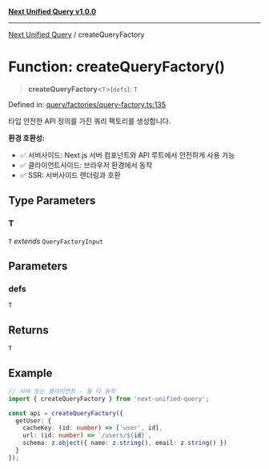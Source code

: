 [**Next Unified Query v1.0.0**](../README.md)

***

[Next Unified Query](../globals.md) / createQueryFactory

# Function: createQueryFactory()

> **createQueryFactory**\<`T`\>(`defs`): `T`

Defined in: [query/factories/query-factory.ts:135](https://github.com/newExpand/next-unified-query/blob/main/packages/core/src/query/factories/query-factory.ts#L135)

타입 안전한 API 정의를 가진 쿼리 팩토리를 생성합니다.

**환경 호환성:**
- ✅ 서버사이드: Next.js 서버 컴포넌트와 API 루트에서 안전하게 사용 가능
- ✅ 클라이언트사이드: 브라우저 환경에서 동작
- ✅ SSR: 서버사이드 렌더링과 호환

## Type Parameters

### T

`T` *extends* `QueryFactoryInput`

## Parameters

### defs

`T`

## Returns

`T`

## Example

```typescript
// 서버 또는 클라이언트 - 둘 다 동작
import { createQueryFactory } from 'next-unified-query';

const api = createQueryFactory({
  getUser: {
    cacheKey: (id: number) => ['user', id],
    url: (id: number) => `/users/${id}`,
    schema: z.object({ name: z.string(), email: z.string() })
  }
});
```
